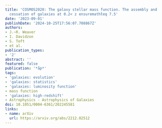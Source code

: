 ```yaml
---
title: 'COSMOS2020: The galaxy stellar mass function. The assembly and star formation
  cessation of galaxies at 0.2< z ensuremathłeq 7.5'
date: '2023-09-01'
publishDate: '2024-10-25T17:56:07.708867Z'
authors:
- J.~R. Weaver
- I. Davidzon
- S. Toft
- et al.
publication_types:
- '2'
abstract: ''
featured: false
publication: '*åp*'
tags:
- 'galaxies: evolution'
- 'galaxies: statistics'
- 'galaxies: luminosity function'
- mass function
- 'galaxies: high-redshift'
- Astrophysics - Astrophysics of Galaxies
doi: 10.1051/0004-6361/202245581
links:
- name: arXiv
  url: https://arxiv.org/abs/2212.02512
---
```


